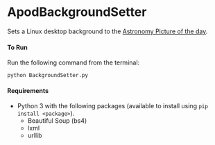 # ApodBackgroundSetter
Sets a Linux desktop background to the [Astronomy Picture of the day](https://apod.nasa.gov).

#### To Run
Run the following command from the terminal:

`python BackgroundSetter.py`

#### Requirements
- Python 3 with the following packages (available to install using `pip install <package>`).
  - Beautiful Soup (bs4)
  - lxml
  - urllib
